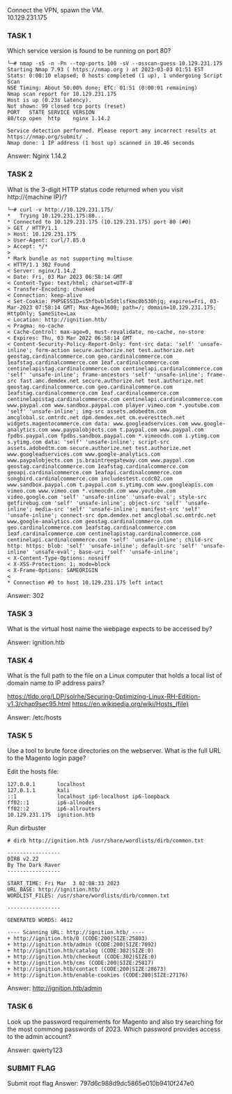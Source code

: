 Connect the VPN, spawn the VM.<br>
10.129.231.175



### TASK 1

Which service version is found to be running on port 80?

```
└─# nmap -sS -n -Pn --top-ports 100 -sV --osscan-guess 10.129.231.175
Starting Nmap 7.93 ( https://nmap.org ) at 2023-03-03 01:51 EST
Stats: 0:00:10 elapsed; 0 hosts completed (1 up), 1 undergoing Script Scan
NSE Timing: About 50.00% done; ETC: 01:51 (0:00:01 remaining)
Nmap scan report for 10.129.231.175
Host is up (0.23s latency).
Not shown: 99 closed tcp ports (reset)
PORT   STATE SERVICE VERSION
80/tcp open  http    nginx 1.14.2

Service detection performed. Please report any incorrect results at https://nmap.org/submit/ .
Nmap done: 1 IP address (1 host up) scanned in 10.46 seconds
```

Answer: Nginx 1.14.2

### TASK 2

What is the 3-digit HTTP status code returned when you visit http://{machine IP}/?

```
└─# curl -v http://10.129.231.175/
*   Trying 10.129.231.175:80...
* Connected to 10.129.231.175 (10.129.231.175) port 80 (#0)
> GET / HTTP/1.1
> Host: 10.129.231.175
> User-Agent: curl/7.85.0
> Accept: */*
> 
* Mark bundle as not supporting multiuse
< HTTP/1.1 302 Found
< Server: nginx/1.14.2
< Date: Fri, 03 Mar 2023 06:58:14 GMT
< Content-Type: text/html; charset=UTF-8
< Transfer-Encoding: chunked
< Connection: keep-alive
< Set-Cookie: PHPSESSID=s5hfbvblm5dtlsfkmc0b530hjq; expires=Fri, 03-Mar-2023 07:58:14 GMT; Max-Age=3600; path=/; domain=10.129.231.175; HttpOnly; SameSite=Lax
< Location: http://ignition.htb/
< Pragma: no-cache
< Cache-Control: max-age=0, must-revalidate, no-cache, no-store
< Expires: Thu, 03 Mar 2022 06:58:14 GMT
< Content-Security-Policy-Report-Only: font-src data: 'self' 'unsafe-inline'; form-action secure.authorize.net test.authorize.net geostag.cardinalcommerce.com geo.cardinalcommerce.com 1eafstag.cardinalcommerce.com 1eaf.cardinalcommerce.com centinelapistag.cardinalcommerce.com centinelapi.cardinalcommerce.com 'self' 'unsafe-inline'; frame-ancestors 'self' 'unsafe-inline'; frame-src fast.amc.demdex.net secure.authorize.net test.authorize.net geostag.cardinalcommerce.com geo.cardinalcommerce.com 1eafstag.cardinalcommerce.com 1eaf.cardinalcommerce.com centinelapistag.cardinalcommerce.com centinelapi.cardinalcommerce.com www.paypal.com www.sandbox.paypal.com player.vimeo.com *.youtube.com 'self' 'unsafe-inline'; img-src assets.adobedtm.com amcglobal.sc.omtrdc.net dpm.demdex.net cm.everesttech.net widgets.magentocommerce.com data: www.googleadservices.com www.google-analytics.com www.paypalobjects.com t.paypal.com www.paypal.com fpdbs.paypal.com fpdbs.sandbox.paypal.com *.vimeocdn.com i.ytimg.com s.ytimg.com data: 'self' 'unsafe-inline'; script-src assets.adobedtm.com secure.authorize.net test.authorize.net www.googleadservices.com www.google-analytics.com www.paypalobjects.com js.braintreegateway.com www.paypal.com geostag.cardinalcommerce.com 1eafstag.cardinalcommerce.com geoapi.cardinalcommerce.com 1eafapi.cardinalcommerce.com songbird.cardinalcommerce.com includestest.ccdc02.com www.sandbox.paypal.com t.paypal.com s.ytimg.com www.googleapis.com vimeo.com www.vimeo.com *.vimeocdn.com www.youtube.com video.google.com 'self' 'unsafe-inline' 'unsafe-eval'; style-src getfirebug.com 'self' 'unsafe-inline'; object-src 'self' 'unsafe-inline'; media-src 'self' 'unsafe-inline'; manifest-src 'self' 'unsafe-inline'; connect-src dpm.demdex.net amcglobal.sc.omtrdc.net www.google-analytics.com geostag.cardinalcommerce.com geo.cardinalcommerce.com 1eafstag.cardinalcommerce.com 1eaf.cardinalcommerce.com centinelapistag.cardinalcommerce.com centinelapi.cardinalcommerce.com 'self' 'unsafe-inline'; child-src http: https: blob: 'self' 'unsafe-inline'; default-src 'self' 'unsafe-inline' 'unsafe-eval'; base-uri 'self' 'unsafe-inline';
< X-Content-Type-Options: nosniff
< X-XSS-Protection: 1; mode=block
< X-Frame-Options: SAMEORIGIN
< 
* Connection #0 to host 10.129.231.175 left intact
```

Answer: 302

### TASK 3

What is the virtual host name the webpage expects to be accessed by?

Answer: ignition.htb

### TASK 4

What is the full path to the file on a Linux computer that holds a local list of domain name to IP address pairs?

https://tldp.org/LDP/solrhe/Securing-Optimizing-Linux-RH-Edition-v1.3/chap9sec95.html
https://en.wikipedia.org/wiki/Hosts_(file)

Answer: /etc/hosts

### TASK 5

Use a tool to brute force directories on the webserver. What is the full URL to the Magento login page?

Edit the hosts file:

```
127.0.0.1       localhost
127.0.1.1       kali
::1             localhost ip6-localhost ip6-loopback
ff02::1         ip6-allnodes
ff02::2         ip6-allrouters
10.129.231.175  ignition.htb 
```

Run dirbuster

```
# dirb http://ignition.htb /usr/share/wordlists/dirb/common.txt

-----------------
DIRB v2.22    
By The Dark Raver
-----------------

START_TIME: Fri Mar  3 02:08:33 2023
URL_BASE: http://ignition.htb/
WORDLIST_FILES: /usr/share/wordlists/dirb/common.txt

-----------------

GENERATED WORDS: 4612                                                          

---- Scanning URL: http://ignition.htb/ ----
+ http://ignition.htb/0 (CODE:200|SIZE:25803)                                                                                                                                                                                              
+ http://ignition.htb/admin (CODE:200|SIZE:7092)                                                                                                                                                                                           
+ http://ignition.htb/catalog (CODE:302|SIZE:0)                                                                                                                                                                                            
+ http://ignition.htb/checkout (CODE:302|SIZE:0)                                                                                                                                                                                           
+ http://ignition.htb/cms (CODE:200|SIZE:25817)                                                                                                                                                                                            
+ http://ignition.htb/contact (CODE:200|SIZE:28673)                                                                                                                                                                                        
+ http://ignition.htb/enable-cookies (CODE:200|SIZE:27176)  
```

Answer: http://ignition.htb/admin

### TASK 6

Look up the password requirements for Magento and also try searching for the most commong passwords of 2023. Which password provides access to the admin account?

Answer: qwerty123

### SUBMIT FLAG

Submit root flag
Answer: 797d6c988d9dc5865e010b9410f247e0